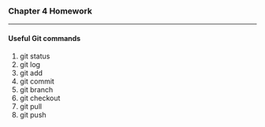 ### Chapter 4 Homework

---

#### Useful Git commands
1. git status
1. git log
1. git add
1. git commit
1. git branch
1. git checkout
1. git pull
1. git push
